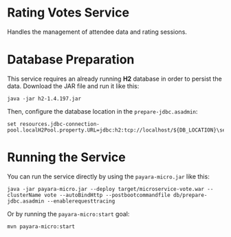 # Rating Votes Service

Handles the management of attendee data and rating sessions.

# Database Preparation

This service requires an already running **H2** database in order to persist the data. Download the JAR file and run it like this:

	java -jar h2-1.4.197.jar

Then, configure the database location in the `prepare-jdbc.asadmin`:

	set resources.jdbc-connection-pool.localH2Pool.property.URL=jdbc:h2:tcp://localhost/${DB_LOCATION}\session

# Running the Service

You can run the service directly by using the `payara-micro.jar` like this:

	java -jar payara-micro.jar --deploy target/microservice-vote.war --clusterName vote --autoBindHttp --postbootcommandfile db/prepare-jdbc.asadmin --enablerequesttracing

Or by running the `payara-micro:start` goal:

	mvn payara-micro:start